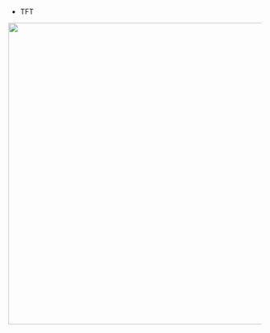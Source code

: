 - TFT 

<img width = "600" heigth = "500" src = https://user-images.githubusercontent.com/37679460/149269095-cc7b5959-c1fe-4167-939f-a22d9cd7179c.png>
